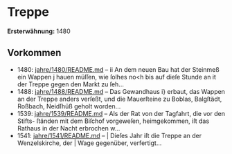 # Treppe

**Ersterwähnung:** 1480

## Vorkommen
- 1480: [jahre/1480/README.md](../jahre/1480/README.md) – ii An dem neuen Bau hat der Steinmeß ein Wappen
j hauen müſſen, wie ſolhes no<h bis auf dieſe Stunde an
it der Treppe gegen den Markt zu ſeh...
- 1488: [jahre/1488/README.md](../jahre/1488/README.md) – Das Gewandhaus i} erbaut, das Wappen an der
Treppe anders verſeßt, und die Mauerſteine zu Boblas,
Balgſtädt, Roßbach, Neidſhüß geholt worden...
- 1539: [jahre/1539/README.md](../jahre/1539/README.md) – Als der Rat von der Tagfahrt, die vor den Stifts-
ſtänden mit dem Biſchof vorgeweſen, heimgekommen, iſt das
Rathaus in der Nacht erbrochen w...
- 1541: [jahre/1541/README.md](../jahre/1541/README.md) – | Dieſes Jahr iſt die Treppe an der Wenzelskirche, der
| Wage gegenüber, verfertigt...

